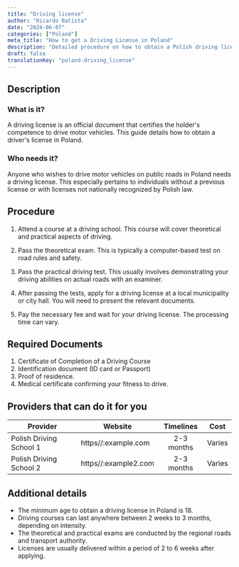 ```yaml
---
title: "Driving license"
author: "Ricardo Batista"
date: "2024-06-07"
categories: ["Poland"]
meta_title: "How to get a Driving License in Poland"
description: "Detailed procedure on how to obtain a Polish driving license"
draft: false
translationKey: "poland-driving_license"
---
```


## Description
### What is it?

A driving license is an official document that certifies the holder's competence to drive motor vehicles. This guide details how to obtain a driver's license in Poland.

### Who needs it?

Anyone who wishes to drive motor vehicles on public roads in Poland needs a driving license. This especially pertains to individuals without a previous license or with licenses not nationally recognized by Polish law.

## Procedure

1. Attend a course at a driving school. This course will cover theoretical and practical aspects of driving.

2. Pass the theoretical exam. This is typically a computer-based test on road rules and safety. 

3. Pass the practical driving test. This usually involves demonstrating your driving abilities on actual roads with an examiner.

4. After passing the tests, apply for a driving license at a local municipality or city hall. You will need to present the relevant documents.

5. Pay the necessary fee and wait for your driving license. The processing time can vary.

## Required Documents

1. Certificate of Completion of a Driving Course
2. Identification document (ID card or Passport)
3. Proof of residence.
4. Medical certificate confirming your fitness to drive.

## Providers that can do it for you

| Provider        |     Website     |     Timelines    |       Cost      |
| --------------- | --------------- |  :-------------: | :-------------: |
| Polish Driving School 1      |  https//:example.com       |     2-3 months     |        Varies       |
| Polish Driving School 2  |  https//:example2.com  |  2-3 months   |  Varies |

## Additional details

- The minimum age to obtain a driving license in Poland is 18.
- Driving courses can last anywhere between 2 weeks to 3 months, depending on intensity.
- The theoretical and practical exams are conducted by the regional roads and transport authority.
- Licenses are usually delivered within a period of 2 to 6 weeks after applying.